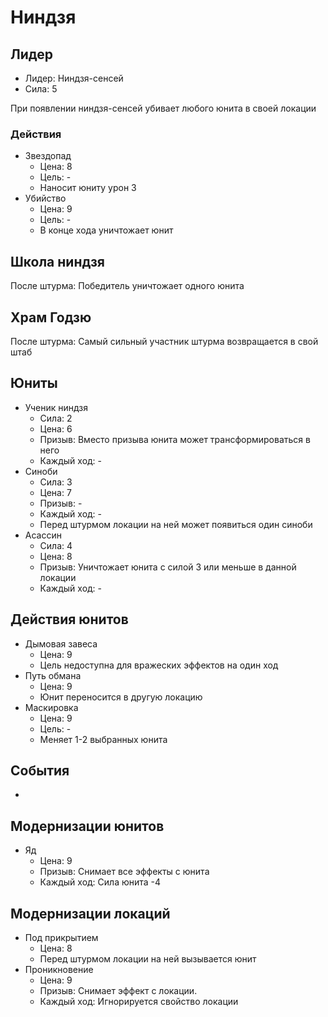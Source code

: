 # Ниндзя

## Лидер

*   Лидер:  Ниндзя-сенсей
*   Сила:   5

При появлении ниндзя-сенсей убивает любого юнита в своей локации

### Действия

*   Звездопад
    *   Цена:   8
    *   Цель:   -
    *   Наносит юниту урон 3
*   Убийство
    *   Цена:   9
    *   Цель:   -
    *   В конце хода уничтожает юнит

## Школа ниндзя

После штурма: Победитель уничтожает одного юнита

## Храм Годзю

После штурма: Самый сильный участник штурма возвращается в свой штаб

## Юниты

*   Ученик ниндзя
    *   Сила:       2
    *   Цена:       6
    *   Призыв:     Вместо призыва юнита может трансформироваться в него
    *   Каждый ход: -
*   Синоби
    *   Сила:       3
    *   Цена:       7
    *   Призыв:     -
    *   Каждый ход: -
    *   Перед штурмом локации на ней может появиться один синоби
*   Асассин
    *   Сила:       4
    *   Цена:       8
    *   Призыв:     Уничтожает юнита с силой 3 или меньше в данной локации
    *   Каждый ход: -

## Действия юнитов

*   Дымовая завеса
    *   Цена:   9
    *   Цель недоступна для вражеских эффектов на один ход
*   Путь обмана
    *   Цена:   9
    *   Юнит переносится в другую локацию
*   Маскировка
    *   Цена:   9
    *   Цель:   -
    *   Меняет 1-2 выбранных юнита

## События

-

## Модернизации юнитов

*   Яд
    *   Цена:       9
    *   Призыв:     Снимает все эффекты с юнита
    *   Каждый ход: Сила юнита -4

## Модернизации локаций

*   Под прикрытием
    *   Цена:       8
    *   Перед штурмом локации на ней вызывается юнит
*   Проникновение
    *   Цена:       9
    *   Призыв:     Снимает эффект с локации.
    *   Каждый ход: Игнорируется свойство локации
